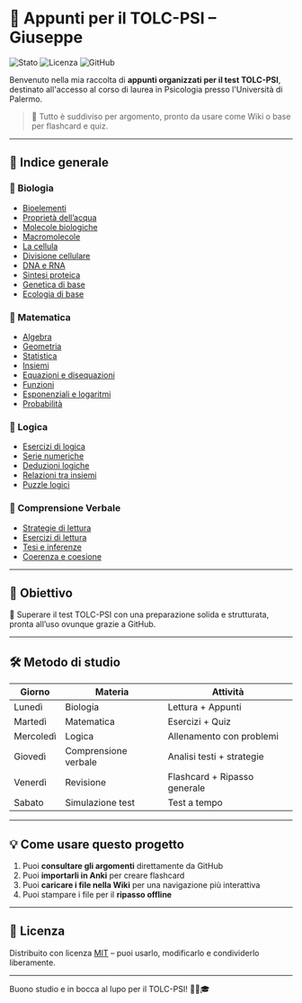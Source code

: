 # 🧠 Appunti per il TOLC-PSI – Giuseppe

![Stato](https://img.shields.io/badge/studio-in%20corso-blue)
![Licenza](https://img.shields.io/badge/license-MIT-green)
![GitHub](https://img.shields.io/badge/github-attivo-brightgreen)

Benvenuto nella mia raccolta di **appunti organizzati per il test TOLC-PSI**, destinato all'accesso al corso di laurea in Psicologia presso l'Università di Palermo.

> 🧾 Tutto è suddiviso per argomento, pronto da usare come Wiki o base per flashcard e quiz.

---

## 📘 Indice generale

### 🔬 Biologia
- [Bioelementi](./Bioelementi.md)
- [Proprietà dell’acqua](./Proprieta%20dell%20acqua.md)
- [Molecole biologiche](./Molecole%20biologiche.md)
- [Macromolecole](./Macromolecole.md)
- [La cellula](./La%20cellula.md)
- [Divisione cellulare](./Divisione%20cellulare.md)
- [DNA e RNA](./Dna%20e%20Rna.md)
- [Sintesi proteica](./Sintesi%20proteica.md)
- [Genetica di base](./Genetica%20di%20base.md)
- [Ecologia di base](./Ecologia%20di%20base.md)

### 📐 Matematica
- [Algebra](./Algebra.md)
- [Geometria](./Geometria.md)
- [Statistica](./Statistica.md)
- [Insiemi](./Insiemi.md)
- [Equazioni e disequazioni](./Equazioni%20e%20disequazioni.md)
- [Funzioni](./Funzioni.md)
- [Esponenziali e logaritmi](./Esponenziali%20e%20logaritmi.md)
- [Probabilità](./Probabilita.md)

### 🧠 Logica
- [Esercizi di logica](./Esercizi%20di%20logica.md)
- [Serie numeriche](./Serie%20numeriche.md)
- [Deduzioni logiche](./Deduzioni%20logiche.md)
- [Relazioni tra insiemi](./Relazioni%20tra%20insiemi.md)
- [Puzzle logici](./Puzzle%20logici.md)

### 📖 Comprensione Verbale
- [Strategie di lettura](./Strategie%20di%20lettura.md)
- [Esercizi di lettura](./Esercizi%20di%20lettura.md)
- [Tesi e inferenze](./Tesi%20e%20inferenze.md)
- [Coerenza e coesione](./Coerenza%20e%20coesione.md)

---

## 🎯 Obiettivo

📌 Superare il test TOLC-PSI con una preparazione solida e strutturata, pronta all’uso ovunque grazie a GitHub.

---

## 🛠 Metodo di studio

| Giorno | Materia              | Attività                           |
|--------|----------------------|------------------------------------|
| Lunedì | Biologia             | Lettura + Appunti                  |
| Martedì | Matematica          | Esercizi + Quiz                    |
| Mercoledì | Logica            | Allenamento con problemi           |
| Giovedì | Comprensione verbale | Analisi testi + strategie          |
| Venerdì | Revisione           | Flashcard + Ripasso generale       |
| Sabato | Simulazione test     | Test a tempo                       |

---

## 💡 Come usare questo progetto

1. Puoi **consultare gli argomenti** direttamente da GitHub
2. Puoi **importarli in Anki** per creare flashcard
3. Puoi **caricare i file nella Wiki** per una navigazione più interattiva
4. Puoi stampare i file per il **ripasso offline**

---

## 📎 Licenza

Distribuito con licenza [MIT](https://opensource.org/licenses/MIT) – puoi usarlo, modificarlo e condividerlo liberamente.

---

Buono studio e in bocca al lupo per il TOLC-PSI! 💪🧠🎓
